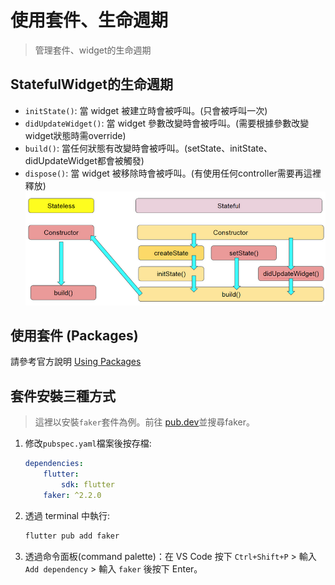 # 使用套件、生命週期
> 管理套件、widget的生命週期

## StatefulWidget的生命週期
- `initState()`: 當 widget 被建立時會被呼叫。(只會被呼叫一次)
- `didUpdateWidget()`: 當 widget 參數改變時會被呼叫。(需要根據參數改變widget狀態時需override)
- `build()`: 當任何狀態有改變時會被呼叫。(setState、initState、didUpdateWidget都會被觸發)
- `dispose()`: 當 widget 被移除時會被呼叫。(有使用任何controller需要再這裡釋放)
![alt text](life_cycle.png)
## 使用套件 (Packages)
請參考官方說明 [Using Packages](https://docs.flutter.dev/packages-and-plugins/using-packages)
## 套件安裝三種方式
> 這裡以安裝`faker`套件為例。前往 [pub.dev](https://pub.dev/)並搜尋faker。
1. 修改`pubspec.yaml`檔案後按存檔:
    ```yaml
    dependencies:
        flutter:
            sdk: flutter
        faker: ^2.2.0
    ```
2. 透過 terminal 中執行:
    ```bash
    flutter pub add faker
    ```
3. 透過命令面板(command palette)：在 VS Code 按下 `Ctrl+Shift+P` > 輸入 `Add dependency` > 輸入 `faker` 後按下 Enter。


